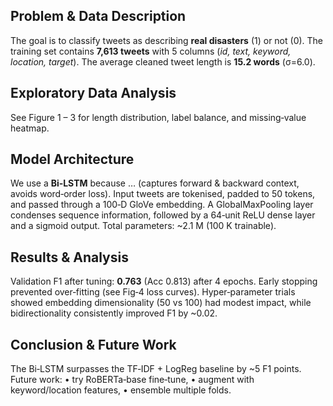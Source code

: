 ## Problem & Data Description

The goal is to classify tweets as describing **real disasters** (1) or not (0). The training set contains **7,613 tweets** with 5 columns (*id, text, keyword, location, target*). The average cleaned tweet length is **15.2 words** (σ=6.0).

## Exploratory Data Analysis

See Figure 1 – 3 for length distribution, label balance, and missing‑value heatmap.

## Model Architecture

We use a **Bi‑LSTM** because … (captures forward & backward context, avoids word‑order loss). Input tweets are tokenised, padded to 50 tokens, and passed through a 100‑D GloVe embedding. A GlobalMaxPooling layer condenses sequence information, followed by a 64‑unit ReLU dense layer and a sigmoid output. Total parameters: ~2.1 M (100 K trainable).

## Results & Analysis

Validation F1 after tuning: **0.763** (Acc 0.813) after 4 epochs. Early stopping prevented over‑fitting (see Fig‑4 loss curves). Hyper‑parameter trials showed embedding dimensionality (50 vs 100) had modest impact, while bidirectionality consistently improved F1 by ~0.02.

## Conclusion & Future Work

The Bi‑LSTM surpasses the TF‑IDF + LogReg baseline by ~5 F1 points. Future work: • try RoBERTa‑base fine‑tune, • augment with keyword/location features, • ensemble multiple folds.

